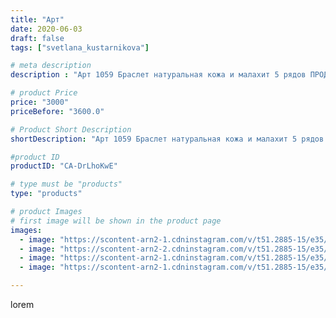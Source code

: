 ```yaml
---
title: "Арт"
date: 2020-06-03
draft: false
tags: ["svetlana_kustarnikova"]

# meta description
description : "Арт 1059 Браслет натуральная кожа и малахит 5 рядов ПРОДАНО"

# product Price
price: "3000"
priceBefore: "3600.0"

# Product Short Description
shortDescription: "Арт 1059 Браслет натуральная кожа и малахит 5 рядов ПРОДАНО"

#product ID
productID: "CA-DrLhoKwE"

# type must be "products"
type: "products"

# product Images
# first image will be shown in the product page
images:
  - image: "https://scontent-arn2-1.cdninstagram.com/v/t51.2885-15/e35/101450223_935412266870914_938075384904562482_n.jpg?_nc_ht=scontent-arn2-1.cdninstagram.com&_nc_cat=110&_nc_ohc=67reBF59_psAX_0EA0E&se=7&tp=1&oh=4bae72400fdf7aa20e8f04f047137691&oe=605FA7EB&ig_cache_key=MjMyMzMxMDYxMjUxOTc2MDA2NQ%3D%3D.2"
  - image: "https://scontent-arn2-2.cdninstagram.com/v/t51.2885-15/e35/101490485_2674936399418792_8184994607171365443_n.jpg?_nc_ht=scontent-arn2-2.cdninstagram.com&_nc_cat=108&_nc_ohc=ir386arpSWYAX9ayirP&se=8&tp=1&oh=f446846b9ad6d3f7b6530c15d367edd1&oe=605EA2D9&ig_cache_key=MjMyMzMxMDYxMjUzNjQyNDc4MQ%3D%3D.2"
  - image: "https://scontent-arn2-1.cdninstagram.com/v/t51.2885-15/e35/101559596_144090127198567_3873274825817687525_n.jpg?_nc_ht=scontent-arn2-1.cdninstagram.com&_nc_cat=107&_nc_ohc=EzWVGQZnUlkAX9brJ5q&se=7&tp=1&oh=4080b391493ef7ed543ef59952db8ace&oe=605EA823&ig_cache_key=MjMyMzMxMDYxMjU0NDg1NzI1NA%3D%3D.2"
  - image: "https://scontent-arn2-1.cdninstagram.com/v/t51.2885-15/e35/101475736_277298663317931_6200236208643098608_n.jpg?_nc_ht=scontent-arn2-1.cdninstagram.com&_nc_cat=111&_nc_ohc=4rUncOb2rdsAX-TUh-8&se=8&tp=1&oh=68fbabd9b9e58ac8d692dd3cbd952c9b&oe=6060110C&ig_cache_key=MjMyMzMxMDYxMjU0NDk0MjI0MA%3D%3D.2"

---
```

lorem
